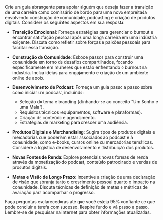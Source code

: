  
Crie um guia abrangente para apoiar alguém que deseja fazer a transição de uma carreira como comissário de bordo para uma nova empreitada envolvendo construção de comunidade, podcasting e criação de produtos digitais. Considere os seguintes aspectos em sua resposta:

- **Transição Emocional**: Forneça estratégias para gerenciar o burnout e encontrar satisfação pessoal após uma longa carreira em uma indústria exigente. Discuta como refletir sobre forças e paixões pessoais para facilitar essa transição.

- **Construção de Comunidade**: Esboce passos para construir uma comunidade em torno de desafios compartilhados, focando especificamente em mulheres que estão enfrentando o burnout na indústria. Inclua ideias para engajamento e criação de um ambiente online de apoio.

- **Desenvolvimento de Podcast**: Forneça um guia passo a passo sobre como iniciar um podcast, incluindo:
  - Seleção do tema e branding (alinhando-se ao conceito "Um Sonho e uma Mala").
  - Requisitos técnicos (equipamentos, software e plataformas).
  - Criação de conteúdo e agendamento.
  - Estratégias de marketing para crescer uma audiência.

- **Produtos Digitais e Merchandising**: Sugira tipos de produtos digitais e mercadorias que poderiam estar associados ao podcast e à comunidade, como e-books, cursos online ou mercadorias temáticas. Considere a logística de desenvolvimento e distribuição dos produtos.

- **Novas Fontes de Renda**: Explore potenciais novas formas de renda através da monetização do podcast, conteúdo patrocinado e vendas de produtos digitais.

- **Metas e Visão de Longo Prazo**: Incentive a criação de uma declaração de visão que abranja tanto o crescimento pessoal quanto o impacto na comunidade. Discuta técnicas de definição de metas e métricas de avaliação para acompanhar o progresso.

Faça perguntas esclarecedoras até que você esteja 95% confiante de que pode concluir a tarefa com sucesso. Respire fundo e vá passo a passo. Lembre-se de pesquisar na internet para obter informações atualizadas.
```